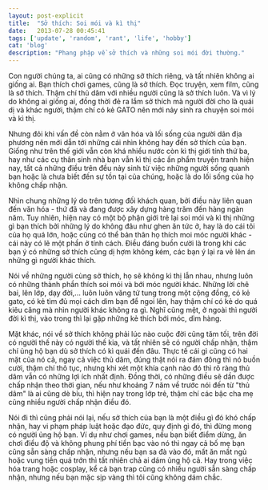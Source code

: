 ```yaml
---
layout: post-explicit
title:  "Sở thích: Soi mói và kì thị"
date:   2013-07-28 00:45:41
tags: ['update', 'random', 'rant', 'life', 'hobby']
cat: 'blog'
description: "Phang phập về sở thích và những soi mói đời thường."
---
```


Con người chúng ta, ai cũng có những sở thích riêng, và tất nhiên không ai 
giống ai. Bạn thích chơi games, cũng là sở thích. Đọc truyện, xem film, cũng 
là sở thích. Thậm chí thủ dâm với nhiều người cũng là sở thích luôn. Và vì lý 
do không ai giống ai, đồng thời đẻ ra lắm sở thích mà người đời cho là quái dị 
và khác người, thậm chí có kẻ GATO nên mới nảy sinh ra chuyện soi mói và kì thị.

Nhưng đôi khi vấn đề còn nằm ở văn hóa và lối sống của người dân địa phương nên mới 
dẫn tới những cái nhìn không hay đến sở thích của bạn. Giống như trên thế giới vẫn còn 
khá nhiều nước còn kì thị giới tính thứ ba, hay như các cụ thân sinh nhà bạn vẫn kì thị 
các ấn phẩm truyện tranh hiện nay, tất cả những điều trên đều nảy sinh từ việc những người 
sống quanh bạn hoặc là chưa biết đến sự tồn tại của chúng, hoặc là do lối sống của họ không 
chấp nhận.

Nhìn chung những lý do trên tương đối khách quan, bởi điều này liên quan đến văn hóa - thứ đã và đang 
được xây dựng hàng trăm đến hàng ngàn năm. Tuy nhiên, hiện nay có một bộ phận giới trẻ lại soi mói và kì 
thị những gì bạn thích bởi những lý do không đâu như ghen ăn tức ở, hay là do cái tôi của họ quá lớn, hoặc 
cũng có thể bản thân họ thích moi móc người khác - cái này có lẽ một phần ở tính cách. Điều đáng buồn cười 
là trong khi các bạn ý có những sở thích cũng dị hợm không kém, các bạn ý lại ra vẻ lên án những gì 
người khác thích.

Nói về những người cùng sở thích, họ sẽ không kì thị lẫn nhau, nhưng luôn có những thành phần 
thích soi mói và bới móc người khác. Những lời chê bai, lên lớp, dạy đời,... luôn luôn văng tứ tung 
trong một cộng đồng, có kẻ gato, có kẻ tìm đủ mọi cách dìm bạn để ngoi lên, hay thậm chí có kẻ do quá kiêu 
căng mà nhìn người khác không ra gì. Nghĩ cũng mệt, ở ngoài thì người đời kì thị, vào trong thì lại gặp 
những kẻ thích bới móc, dìm hàng.

Mặt khác, nói về sở thích không phải lúc nào cuộc đời cũng tăm tối, trên đời có người thế này có người thế 
kia, và tất nhiên sẽ có người chấp nhận, thậm chí ủng hộ bạn dù sở thích có kì quái đến đâu. Thực tế cái gì cũng có 
hai mặt của nó cả, ngay cả việc thủ dâm, đúng thật nói ra đám đông thì nó buồn cười, thậm chí thô tục, 
nhưng khi xét một khía cạnh nào đó thì rõ ràng thủ dâm vẫn có những lợi ích nhất định. Đồng thời, có những điều 
sẽ dần được chấp nhận theo thời gian, nếu như khoảng 7 năm về trước nói đến từ "thủ dâm" là ai cũng dè bỉu, thì 
hiện nay trong lớp trẻ, thậm chí các bậc cha mẹ cũng nhiều người chấp nhận điều đó.

Nói đi thì cũng phải nói lại, nếu sở thích của bạn là một điều gì đó khó chấp nhận, hay vi phạm pháp luật 
hoặc đạo đức, quy định gì đó, thì đừng mong có người ủng hộ bạn. Ví dụ như chơi games, nếu bạn biết điểm dừng, 
ăn chơi điều độ và không phung phí tiền bạc vào nó thì ngay cả bố mẹ bạn cũng sẵn sàng chấp nhận, nhưng nếu 
bạn sa đà vào đó, mất ăn mất ngủ hoặc vung tiền quá trớn thì tất nhiên chả ai dám ủng hộ cả. Hay trong việc 
hóa trang hoặc cosplay, kể cả bạn trap cũng có nhiều người sẵn sàng chấp nhận, nhưng nếu bạn mặc sịp vàng thì 
tôi cũng không dám chắc.
